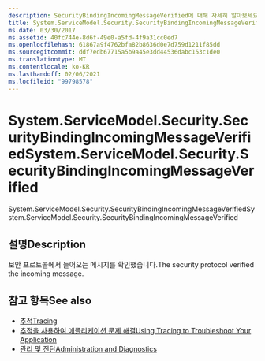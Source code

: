 ```yaml
---
description: SecurityBindingIncomingMessageVerified에 대해 자세히 알아보세요.
title: System.ServiceModel.Security.SecurityBindingIncomingMessageVerified
ms.date: 03/30/2017
ms.assetid: 40fc744e-8d6f-49e0-a5fd-4f9a31cc0ed7
ms.openlocfilehash: 61867a9f4762bfa82b8636d0e7d759d1211f85dd
ms.sourcegitcommit: ddf7edb67715a5b9a45e3dd44536dabc153c1de0
ms.translationtype: MT
ms.contentlocale: ko-KR
ms.lasthandoff: 02/06/2021
ms.locfileid: "99798578"
---
```

# <a name="systemservicemodelsecuritysecuritybindingincomingmessageverified"></a><span data-ttu-id="facee-103">System.ServiceModel.Security.SecurityBindingIncomingMessageVerified</span><span class="sxs-lookup"><span data-stu-id="facee-103">System.ServiceModel.Security.SecurityBindingIncomingMessageVerified</span></span>

<span data-ttu-id="facee-104">System.ServiceModel.Security.SecurityBindingIncomingMessageVerified</span><span class="sxs-lookup"><span data-stu-id="facee-104">System.ServiceModel.Security.SecurityBindingIncomingMessageVerified</span></span>  
  
## <a name="description"></a><span data-ttu-id="facee-105">설명</span><span class="sxs-lookup"><span data-stu-id="facee-105">Description</span></span>  

 <span data-ttu-id="facee-106">보안 프로토콜에서 들어오는 메시지를 확인했습니다.</span><span class="sxs-lookup"><span data-stu-id="facee-106">The security protocol verified the incoming message.</span></span>  
  
## <a name="see-also"></a><span data-ttu-id="facee-107">참고 항목</span><span class="sxs-lookup"><span data-stu-id="facee-107">See also</span></span>

- [<span data-ttu-id="facee-108">추적</span><span class="sxs-lookup"><span data-stu-id="facee-108">Tracing</span></span>](index.md)
- [<span data-ttu-id="facee-109">추적을 사용하여 애플리케이션 문제 해결</span><span class="sxs-lookup"><span data-stu-id="facee-109">Using Tracing to Troubleshoot Your Application</span></span>](using-tracing-to-troubleshoot-your-application.md)
- [<span data-ttu-id="facee-110">관리 및 진단</span><span class="sxs-lookup"><span data-stu-id="facee-110">Administration and Diagnostics</span></span>](../index.md)
